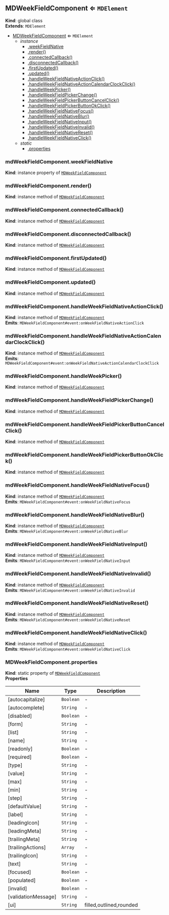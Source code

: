 <a name="MDWeekFieldComponent"></a>

## MDWeekFieldComponent ⇐ <code>MDElement</code>

**Kind**: global class  
**Extends**: <code>MDElement</code>

-   [MDWeekFieldComponent](#MDWeekFieldComponent) ⇐ <code>MDElement</code>
    -   _instance_
        -   [.weekFieldNative](#MDWeekFieldComponent+weekFieldNative)
        -   [.render()](#MDWeekFieldComponent+render)
        -   [.connectedCallback()](#MDWeekFieldComponent+connectedCallback)
        -   [.disconnectedCallback()](#MDWeekFieldComponent+disconnectedCallback)
        -   [.firstUpdated()](#MDWeekFieldComponent+firstUpdated)
        -   [.updated()](#MDWeekFieldComponent+updated)
        -   [.handleWeekFieldNativeActionClick()](#MDWeekFieldComponent+handleWeekFieldNativeActionClick)
        -   [.handleWeekFieldNativeActionCalendarClockClick()](#MDWeekFieldComponent+handleWeekFieldNativeActionCalendarClockClick)
        -   [.handleWeekPicker()](#MDWeekFieldComponent+handleWeekPicker)
        -   [.handleWeekFieldPickerChange()](#MDWeekFieldComponent+handleWeekFieldPickerChange)
        -   [.handleWeekFieldPickerButtonCancelClick()](#MDWeekFieldComponent+handleWeekFieldPickerButtonCancelClick)
        -   [.handleWeekFieldPickerButtonOkClick()](#MDWeekFieldComponent+handleWeekFieldPickerButtonOkClick)
        -   [.handleWeekFieldNativeFocus()](#MDWeekFieldComponent+handleWeekFieldNativeFocus)
        -   [.handleWeekFieldNativeBlur()](#MDWeekFieldComponent+handleWeekFieldNativeBlur)
        -   [.handleWeekFieldNativeInput()](#MDWeekFieldComponent+handleWeekFieldNativeInput)
        -   [.handleWeekFieldNativeInvalid()](#MDWeekFieldComponent+handleWeekFieldNativeInvalid)
        -   [.handleWeekFieldNativeReset()](#MDWeekFieldComponent+handleWeekFieldNativeReset)
        -   [.handleWeekFieldNativeClick()](#MDWeekFieldComponent+handleWeekFieldNativeClick)
    -   _static_
        -   [.properties](#MDWeekFieldComponent.properties)

<a name="MDWeekFieldComponent+weekFieldNative"></a>

### mdWeekFieldComponent.weekFieldNative

**Kind**: instance property of [<code>MDWeekFieldComponent</code>](#MDWeekFieldComponent)  
<a name="MDWeekFieldComponent+render"></a>

### mdWeekFieldComponent.render()

**Kind**: instance method of [<code>MDWeekFieldComponent</code>](#MDWeekFieldComponent)  
<a name="MDWeekFieldComponent+connectedCallback"></a>

### mdWeekFieldComponent.connectedCallback()

**Kind**: instance method of [<code>MDWeekFieldComponent</code>](#MDWeekFieldComponent)  
<a name="MDWeekFieldComponent+disconnectedCallback"></a>

### mdWeekFieldComponent.disconnectedCallback()

**Kind**: instance method of [<code>MDWeekFieldComponent</code>](#MDWeekFieldComponent)  
<a name="MDWeekFieldComponent+firstUpdated"></a>

### mdWeekFieldComponent.firstUpdated()

**Kind**: instance method of [<code>MDWeekFieldComponent</code>](#MDWeekFieldComponent)  
<a name="MDWeekFieldComponent+updated"></a>

### mdWeekFieldComponent.updated()

**Kind**: instance method of [<code>MDWeekFieldComponent</code>](#MDWeekFieldComponent)  
<a name="MDWeekFieldComponent+handleWeekFieldNativeActionClick"></a>

### mdWeekFieldComponent.handleWeekFieldNativeActionClick()

**Kind**: instance method of [<code>MDWeekFieldComponent</code>](#MDWeekFieldComponent)  
**Emits**: <code>MDWeekFieldComponent#event:onWeekFieldNativeActionClick</code>  
<a name="MDWeekFieldComponent+handleWeekFieldNativeActionCalendarClockClick"></a>

### mdWeekFieldComponent.handleWeekFieldNativeActionCalendarClockClick()

**Kind**: instance method of [<code>MDWeekFieldComponent</code>](#MDWeekFieldComponent)  
**Emits**: <code>MDWeekFieldComponent#event:onWeekFieldNativeActionCalendarClockClick</code>  
<a name="MDWeekFieldComponent+handleWeekPicker"></a>

### mdWeekFieldComponent.handleWeekPicker()

**Kind**: instance method of [<code>MDWeekFieldComponent</code>](#MDWeekFieldComponent)  
<a name="MDWeekFieldComponent+handleWeekFieldPickerChange"></a>

### mdWeekFieldComponent.handleWeekFieldPickerChange()

**Kind**: instance method of [<code>MDWeekFieldComponent</code>](#MDWeekFieldComponent)  
<a name="MDWeekFieldComponent+handleWeekFieldPickerButtonCancelClick"></a>

### mdWeekFieldComponent.handleWeekFieldPickerButtonCancelClick()

**Kind**: instance method of [<code>MDWeekFieldComponent</code>](#MDWeekFieldComponent)  
<a name="MDWeekFieldComponent+handleWeekFieldPickerButtonOkClick"></a>

### mdWeekFieldComponent.handleWeekFieldPickerButtonOkClick()

**Kind**: instance method of [<code>MDWeekFieldComponent</code>](#MDWeekFieldComponent)  
<a name="MDWeekFieldComponent+handleWeekFieldNativeFocus"></a>

### mdWeekFieldComponent.handleWeekFieldNativeFocus()

**Kind**: instance method of [<code>MDWeekFieldComponent</code>](#MDWeekFieldComponent)  
**Emits**: <code>MDWeekFieldComponent#event:onWeekFieldNativeFocus</code>  
<a name="MDWeekFieldComponent+handleWeekFieldNativeBlur"></a>

### mdWeekFieldComponent.handleWeekFieldNativeBlur()

**Kind**: instance method of [<code>MDWeekFieldComponent</code>](#MDWeekFieldComponent)  
**Emits**: <code>MDWeekFieldComponent#event:onWeekFieldNativeBlur</code>  
<a name="MDWeekFieldComponent+handleWeekFieldNativeInput"></a>

### mdWeekFieldComponent.handleWeekFieldNativeInput()

**Kind**: instance method of [<code>MDWeekFieldComponent</code>](#MDWeekFieldComponent)  
**Emits**: <code>MDWeekFieldComponent#event:onWeekFieldNativeInput</code>  
<a name="MDWeekFieldComponent+handleWeekFieldNativeInvalid"></a>

### mdWeekFieldComponent.handleWeekFieldNativeInvalid()

**Kind**: instance method of [<code>MDWeekFieldComponent</code>](#MDWeekFieldComponent)  
**Emits**: <code>MDWeekFieldComponent#event:onWeekFieldNativeInvalid</code>  
<a name="MDWeekFieldComponent+handleWeekFieldNativeReset"></a>

### mdWeekFieldComponent.handleWeekFieldNativeReset()

**Kind**: instance method of [<code>MDWeekFieldComponent</code>](#MDWeekFieldComponent)  
**Emits**: <code>MDWeekFieldComponent#event:onWeekFieldNativeReset</code>  
<a name="MDWeekFieldComponent+handleWeekFieldNativeClick"></a>

### mdWeekFieldComponent.handleWeekFieldNativeClick()

**Kind**: instance method of [<code>MDWeekFieldComponent</code>](#MDWeekFieldComponent)  
**Emits**: <code>MDWeekFieldComponent#event:onWeekFieldNativeClick</code>  
<a name="MDWeekFieldComponent.properties"></a>

### MDWeekFieldComponent.properties

**Kind**: static property of [<code>MDWeekFieldComponent</code>](#MDWeekFieldComponent)  
**Properties**

| Name                | Type                 | Description             |
| ------------------- | -------------------- | ----------------------- |
| [autocapitalize]    | <code>Boolean</code> | -                       |
| [autocomplete]      | <code>String</code>  | -                       |
| [disabled]          | <code>Boolean</code> | -                       |
| [form]              | <code>String</code>  | -                       |
| [list]              | <code>String</code>  | -                       |
| [name]              | <code>String</code>  | -                       |
| [readonly]          | <code>Boolean</code> | -                       |
| [required]          | <code>Boolean</code> | -                       |
| [type]              | <code>String</code>  | -                       |
| [value]             | <code>String</code>  | -                       |
| [max]               | <code>String</code>  | -                       |
| [min]               | <code>String</code>  | -                       |
| [step]              | <code>String</code>  | -                       |
| [defaultValue]      | <code>String</code>  | -                       |
| [label]             | <code>String</code>  | -                       |
| [leadingIcon]       | <code>String</code>  | -                       |
| [leadingMeta]       | <code>String</code>  | -                       |
| [trailingMeta]      | <code>String</code>  | -                       |
| [trailingActions]   | <code>Array</code>   | -                       |
| [trailingIcon]      | <code>String</code>  | -                       |
| [text]              | <code>String</code>  | -                       |
| [focused]           | <code>Boolean</code> | -                       |
| [populated]         | <code>Boolean</code> | -                       |
| [invalid]           | <code>Boolean</code> | -                       |
| [validationMessage] | <code>String</code>  | -                       |
| [ui]                | <code>String</code>  | filled,outlined,rounded |

